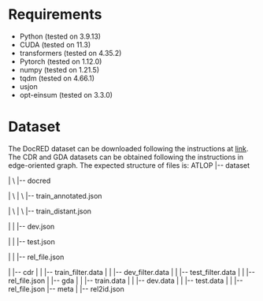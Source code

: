 # **Requirements**
- Python (tested on 3.9.13)
- CUDA (tested on 11.3)
- transformers (tested on 4.35.2)
- Pytorch (tested on 1.12.0)
- numpy (tested on 1.21.5)
- tqdm (tested on 4.66.1)
- usjon
- opt-einsum (tested on 3.3.0)

# **Dataset**

The DocRED dataset can be downloaded following the instructions at [link](https://github.com/thunlp/DocRED/tree/master/data). The CDR and GDA datasets can be obtained following the instructions in edge-oriented graph. The expected structure of files is:
ATLOP
 |-- dataset
 
 |  \\  |-- docred
 
 |  \\  |  \\  |-- train_annotated.json    
 
 |  \\  |  \\  |-- train_distant.json
 
 |    |    |-- dev.json
 
 |    |    |-- test.json

 |    |    |-- rel_file.json
 
 |    |-- cdr
 |    |    |-- train_filter.data
 |    |    |-- dev_filter.data
 |    |    |-- test_filter.data
 |    |    |-- rel_file.json
 |    |-- gda
 |    |    |-- train.data
 |    |    |-- dev.data
 |    |    |-- test.data
 |    |    |-- rel_file.json
 |-- meta
 |    |-- rel2id.json
 
